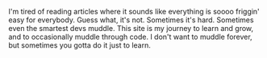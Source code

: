 I'm tired of reading articles where it sounds like everything is soooo friggin' easy for everybody. Guess what, it's not. Sometimes it's hard. Sometimes even the smartest devs muddle. This site is  my journey to learn and grow, and to occasionally muddle through code. I don't want to muddle forever, but sometimes you gotta do it just to learn.